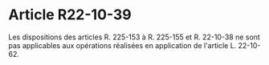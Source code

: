 # Article R22-10-39

<p>Les dispositions des articles R. 225-153 à R. 225-155 et R. 22-10-38 ne sont pas applicables aux opérations réalisées en application de l'article L. 22-10-62.</p>